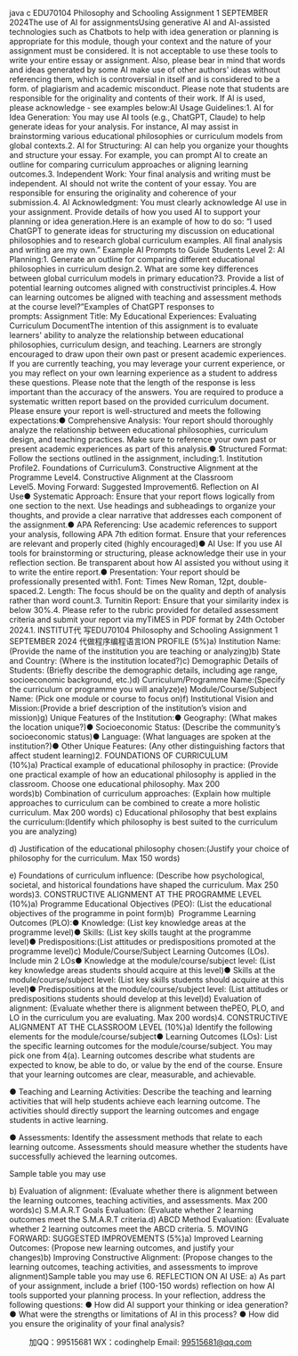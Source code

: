java c
EDU70104
Philosophy and Schooling
Assignment 1
SEPTEMBER 2024The use of AI for assignmentsUsing generative AI and AI-assisted technologies such as Chatbots to help with idea generation or planning is appropriate for this module, though your context and the nature of your assignment must be considered. It is not acceptable to use these tools to write your entire essay or assignment. Also, please bear in mind that words and ideas generated by some AI make use of other authors' ideas without referencing them, which is controversial in itself and is considered to be a form. of plagiarism and academic misconduct. Please note that students are responsible for the originality and contents of their work. If AI is used, please acknowledge - see examples below:AI Usage Guidelines:1. AI for Idea Generation: You may use AI tools (e.g., ChatGPT, Claude) to help generate ideas for your analysis. For instance, AI may assist in brainstorming various educational philosophies or curriculum models from global contexts.2. AI for Structuring: AI can help you organize your thoughts and structure your essay. For example, you can prompt AI to create an outline for comparing curriculum approaches or aligning learning outcomes.3. Independent Work: Your final analysis and writing must be independent. AI should not write the content of your essay. You are responsible for ensuring the originality and coherence of your submission.4. AI Acknowledgment: You must clearly acknowledge AI use in your assignment. Provide details of how you used AI to support your planning or idea generation.Here is an example of how to do so:
“I used ChatGPT to generate ideas for structuring my discussion on educational philosophies and to research global curriculum examples. All final analysis and writing are my own.”
Example AI Prompts to Guide Students Level 2: AI Planning:1. Generate an outline for comparing different educational philosophies in curriculum design.2. What are some key differences between global curriculum models in primary education?3. Provide a list of potential learning outcomes aligned with constructivist principles.4. How can learning outcomes be aligned with teaching and assessment methods at the course level?”Examples of ChatGPT responses to prompts: Assignment Title:
My Educational Experiences: Evaluating Curriculum DocumentThe intention of this assignment is to evaluate learners' ability to analyze the relationship between educational philosophies, curriculum design, and teaching. Learners are strongly encouraged to draw upon their own past or present academic experiences. If you are currently teaching, you may leverage your current experience, or you may reflect on your own learning experience as a student to address these questions. Please note that the length of the response is less important than the accuracy of the answers. You are required to produce a systematic written report based on the provided curriculum document. Please ensure your report is well-structured and meets the following expectations:● Comprehensive Analysis: Your report should thoroughly analyze the relationship between educational philosophies, curriculum design, and teaching practices. Make sure to reference your own past or present academic experiences as part of this analysis.● Structured Format: Follow the sections outlined in the assignment, including:1. Institution Profile2. Foundations of Curriculum3. Constructive Alignment at the Programme Level4. Constructive Alignment at the Classroom Level5. Moving Forward: Suggested Improvement6. Reflection on AI Use● Systematic Approach: Ensure that your report flows logically from one section to the next. Use headings and subheadings to organize your thoughts, and provide a clear narrative that addresses each component of the assignment.● APA Referencing: Use academic references to support your analysis, following APA 7th edition format. Ensure that your references are relevant and properly cited (highly encouraged)● AI Use: If you use AI tools for brainstorming or structuring, please acknowledge their use in your reflection section. Be transparent about how AI assisted you without using it to write the entire report.● Presentation: Your report should be professionally presented with1. Font: Times New Roman, 12pt, double-spaced.2. Length: The focus should be on the quality and depth of analysis rather than word count.3. Turnitin Report: Ensure that your similarity index is below 30%.4. Please refer to the rubric provided for detailed assessment criteria and submit your report via myTiMES in PDF format by 24th October 2024.1. INSTITUT代 写EDU70104 Philosophy and Schooling Assignment 1 SEPTEMBER 2024
代做程序编程语言ION PROFILE (5%)a) Institution Name: (Provide the name of the institution you are teaching or analyzing)b) State and Country: (Where is the institution located?)c) Demographic Details of Students: (Briefly describe the demographic details, including age range, socioeconomic background, etc.)d) Curriculum/Programme Name:(Specify the curriculum or programme you will analyze)e) Module/Course/Subject Name: (Pick one module or course to focus on)f) Institutional Vision and Mission:(Provide a brief description of the institution’s vision and mission)g) Unique Features of the Institution:● Geography: (What makes the location unique?)● Socioeconomic Status: (Describe the community’s socioeconomic status)● Language: (What languages are spoken at the institution?)● Other Unique Features: (Any other distinguishing factors that affect student learning)2. FOUNDATIONS OF CURRICULUM (10%)a) Practical example of educational philosophy in practice: (Provide one practical example of how an educational philosophy is applied in the classroom. Choose one educational philosophy. Max 200 words)b) Combination of curriculum approaches: (Explain how multiple approaches to curriculum can be combined to create a more holistic curriculum. Max 200 words)
c) Educational philosophy that best explains the curriculum:(Identify which philosophy is best suited to the curriculum you are analyzing)


d) Justification of the educational philosophy chosen:(Justify your choice of philosophy for the curriculum. Max 150 words)

e) Foundations of curriculum influence: (Describe how psychological, societal, and historical foundations have shaped the curriculum. Max 250 words)3. CONSTRUCTIVE ALIGNMENT AT THE PROGRAMME LEVEL (10%)a) Programme Educational Objectives (PEO): (List the educational objectives of the programme in point form)b)  Programme Learning Outcomes (PLO):● Knowledge: (List key knowledge areas at the programme level)● Skills: (List key skills taught at the programme level)● Predispositions:(List attitudes or predispositions promoted at the programme level)c) Module/Course/Subject Learning Outcomes (LOs). Include min 2 LOs● Knowledge at the module/course/subject level:
(List key knowledge areas students should acquire at this level)● Skills at the module/course/subject level:
(List key skills students should acquire at this level)● Predispositions at the module/course/subject level:
(List attitudes or predispositions students should develop at this level)d) Evaluation of alignment: (Evaluate whether there is alignment between thePEO, PLO, and LO in the curriculum you are evaluating. Max 200 words)4. CONSTRUCTIVE ALIGNMENT AT THE CLASSROOM LEVEL (10%)a) Identify the following elements for the module/course/subject● Learning Outcomes (LOs):
List the specific learning outcomes for the module/course/subject. You may pick one from 4(a). Learning outcomes describe what students are expected to know, be able to do, or value by the end of the course. Ensure that your learning outcomes are clear, measurable, and achievable.

● Teaching and Learning Activities:
Describe the teaching and learning activities that will help students achieve each learning outcome. The activities should directly support the learning outcomes and engage students in active learning.

● Assessments:
Identify the assessment methods that relate to each learning outcome. Assessments should measure whether the students have successfully achieved the learning outcomes.


Sample table you may use

b) Evaluation of alignment: (Evaluate whether there is alignment between the learning outcomes, teaching activities, and assessments. Max 200 words)c) S.M.A.R.T Goals Evaluation: (Evaluate whether 2 learning outcomes meet the S.M.A.R.T criteria.d) ABCD Method Evaluation: (Evaluate whether 2 learning outcomes meet the ABCD criteria. 5. MOVING FORWARD: SUGGESTED IMPROVEMENTS (5%)a) Improved Learning Outcomes: (Propose new learning outcomes, and justify your changes)b) Improving Constructive Alignment: (Propose changes to the learning outcomes, teaching activities, and assessments to improve alignment)Sample table you may use
6. REFLECTION ON AI USE:
a) As part of your assignment, include a brief (100-150 words) reflection on how AI tools supported your planning process. In your reflection, address the following questions:
● How did AI support your thinking or idea generation?
● What were the strengths or limitations of AI in this process?
● How did you ensure the originality of your final analysis?




         
加QQ：99515681  WX：codinghelp  Email: 99515681@qq.com
